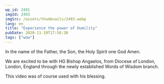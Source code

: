 ```yaml
---
wp_id: 2491
imgId: 2493
imgSrc: /assets/thumbnails/2493.webp
lang: en
title: "Experience the power of Humility"
pubDate: 2020-11-19T17:58:38
tags: ["wow"]
---
```


<!-- page: 6 -->

<p>In the name of the Father, the Son, the Holy Spirit one God Amen.</p>
<p>We are excited to be with HG Bishop Angaelos, from Diocese of London, London, England through the newly established Words of Wisdom branch.</p>
<p>This video was of course used with his blessing.</p>
<p>&nbsp;</p>
